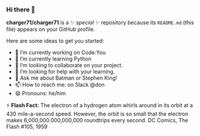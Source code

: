 ### Hi there 👋

**charger71/charger71** is a ✨ _special_ ✨ repository because its `README.md` (this file) appears on your GitHub profile.

Here are some ideas to get you started:

- 🔭 I’m currently working on Code:You
- 🌱 I’m currently learning Python
- 👯 I’m looking to collaborate on your project.
- 🤔 I’m looking for help with your learning.
- 💬 Ask me about Batman or Stephen King!
- 📫 How to reach me: on Slack @don
- 😄 Pronouns: he/him

⚡ **Flash Fact:** The electron of a hydrogen atom whirls around  in its orbit at a 430 mile-a-second speed. However, the orbit is so small that the electron makes 6,000,000.000,000,000 roundtrips every second. DC Comics, The Flash #105, 1959
